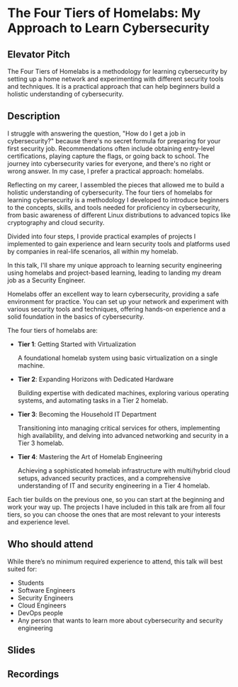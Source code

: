 # The Four Tiers of Homelabs: My Approach to Learn Cybersecurity

## Elevator Pitch

The Four Tiers of Homelabs is a methodology for learning cybersecurity by setting up a home network and experimenting with different security tools and techniques. It is a practical approach that can help beginners build a holistic understanding of cybersecurity.

## Description

I struggle with answering the question, "How do I get a job in cybersecurity?" because there's no secret formula for preparing for your first security job. Recommendations often include obtaining entry-level certifications, playing capture the flags, or going back to school. The journey into cybersecurity varies for everyone, and there's no right or wrong answer. In my case, I prefer a practical approach: homelabs.

Reflecting on my career, I assembled the pieces that allowed me to build a holistic understanding of cybersecurity. The four tiers of homelabs for learning cybersecurity is a methodology I developed to introduce beginners to the concepts, skills, and tools needed for proficiency in cybersecurity, from basic awareness of different Linux distributions to advanced topics like cryptography and cloud security.

Divided into four steps, I provide practical examples of projects I implemented to gain experience and learn security tools and platforms used by companies in real-life scenarios, all within my homelab.

In this talk, I'll share my unique approach to learning security engineering using homelabs and project-based learning, leading to landing my dream job as a Security Engineer.

Homelabs offer an excellent way to learn cybersecurity, providing a safe environment for practice. You can set up your network and experiment with various security tools and techniques, offering hands-on experience and a solid foundation in the basics of cybersecurity.

The four tiers of homelabs are:

- **Tier 1**: Getting Started with Virtualization
  
  A foundational homelab system using basic virtualization on a single machine.

- **Tier 2**: Expanding Horizons with Dedicated Hardware

  Building expertise with dedicated machines, exploring various operating systems, and automating tasks in a Tier 2 homelab.

- **Tier 3**: Becoming the Household IT Department

  Transitioning into managing critical services for others, implementing high availability, and delving into advanced networking and security in a Tier 3 homelab.

- **Tier 4**: Mastering the Art of Homelab Engineering

  Achieving a sophisticated homelab infrastructure with multi/hybrid cloud setups, advanced security practices, and a comprehensive understanding of IT and security engineering in a Tier 4 homelab.

Each tier builds on the previous one, so you can start at the beginning and work your way up. The projects I have included in this talk are from all four tiers, so you can choose the ones that are most relevant to your interests and experience level.

## Who should attend

While there’s no minimum required experience to attend, this talk will best suited for:

- Students
- Software Engineers
- Security Engineers
- Cloud Engineers
- DevOps people
- Any person that wants to learn more about cybersecurity and security engineering

## Slides

## Recordings
